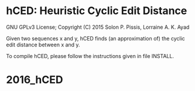 hCED: Heuristic Cyclic Edit Distance
===

GNU GPLv3 License; Copyright (C) 2015 Solon P. Pissis, Lorraine A. K. Ayad

Given two sequences x and y, hCED finds (an approximation of) the cyclic edit 
distance between x and y.

To compile hCED, please follow the instructions given in file INSTALL.
# 2016_hCED

